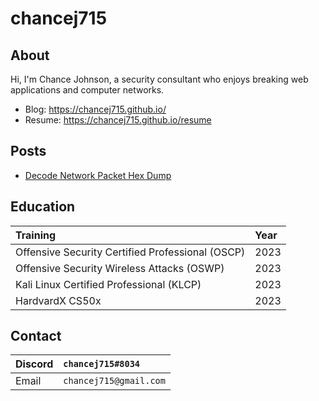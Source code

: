 # chancej715

## About
Hi, I'm Chance Johnson, a security consultant who enjoys breaking web applications and computer networks. 
- Blog: https://chancej715.github.io/
- Resume: https://chancej715.github.io/resume

## Posts
- [Decode Network Packet Hex Dump](https://chancej715.github.io/2023/03/22/decode-network-packet-hex-dump.html)

## Education
| Training                                        | Year |
|:------------------------------------------------|:-----|
| Offensive Security Certified Professional (OSCP)| 2023 |
| Offensive Security Wireless Attacks (OSWP)      | 2023 |
| Kali Linux Certified Professional (KLCP)        | 2023 |
| HardvardX CS50x                                 | 2023 |

## Contact
|Discord|`chancej715#8034`      |
|:------|:----------------------|
| Email |`chancej715@gmail.com` |

